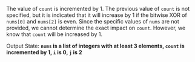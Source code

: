 The value of `count` is incremented by 1. The previous value of `count` is not specified, but it is indicated that it will increase by 1 if the bitwise XOR of `nums[0]` and `nums[2]` is even. Since the specific values of `nums` are not provided, we cannot determine the exact impact on `count`. However, we know that `count` will be increased by 1.

Output State: **`nums` is a list of integers with at least 3 elements, `count` is incremented by 1, `i` is 0, `j` is 2**